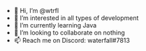 - 👋 Hi, I’m @wtrfl
- 👀 I’m interested in all types of development
- 🌱 I’m currently learning Java
- 💞️ I’m looking to collaborate on nothing
- 📫 Reach me on Discord: waterfall#7813

<!---
wtrfl/wtrfl is a ✨ special ✨ repository because its `README.md` (this file) appears on your GitHub profile.
You can click the Preview link to take a look at your changes.
--->
